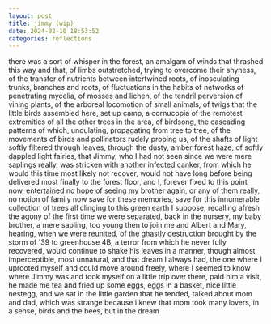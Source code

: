 ```yaml
---
layout: post
title: jimmy (wip)
date: 2024-02-10 18:53:52
categories: reflections
---
```


there was a sort of whisper in the forest, an amalgam of winds that
thrashed this way and that, of limbs outstretched, trying to overcome
their shyness, of the transfer of nutrients between intertwined roots,
of inosculating trunks, branches and roots, of fluctuations in the
habits of networks of penetrating mycelia, of mosses and lichen, of
the tendril perversion of vining plants, of the arboreal locomotion of
small animals, of twigs that the little birds assembled here, set up
camp, a cornucopia of the remotest extremities of all the other trees
in the area, of birdsong, the cascading patterns of which, undulating,
propagating from tree to tree, of the movements of birds and
pollinators rudely probing us, of the shafts of light softly filtered
through leaves, through the dusty, amber forest haze, of softly
dappled light fairies, that Jimmy, who I had not seen since we were
mere saplings really, was stricken with another infected canker, from
which he would this time most likely not recover, would not have long
before being delivered most finally to the forest floor, and I,
forever fixed to this point now, entertained no hope of seeing my
brother again, or any of them really, no notion of family now save for
these memories, save for this innumerable collection of trees all
clinging to this green earth I suppose, recalling afresh the agony of
the first time we were separated, back in the nursery, my baby
brother, a mere sapling, too young then to join me and Albert and
Mary, hearing, when we were reunited, of the ghastly destruction
brought by the storm of '39 to greenhouse 4B, a terror from which he
never fully recovered, would continue to shake his leaves in a manner,
though almost imperceptible, most unnatural, and that dream I always
had, the one where I uprooted myself and could move around freely,
where I seemed to know where Jimmy was and took myself on a little
trip over there, paid him a visit, he made me tea and fried up some
eggs, eggs in a basket, nice little nestegg, and we sat in the little
garden that he tended, talked about mom and dad, which was strange
because i knew that mom took many lovers, in a sense, birds and the
bees, but in the dream


<!--
 like one of the great apes, where I had sprung from a seed pollinated by the
wind or the bees but from mom and dad's loving embrace

feeling dead inside/i am dead inside
 -->
